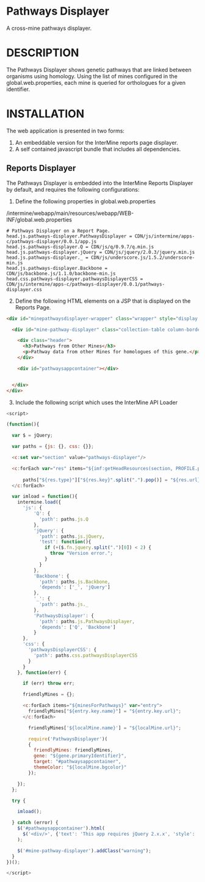 Pathways Displayer
====

A cross-mine pathways displayer.

DESCRIPTION
===========

The Pathways Displayer shows genetic pathways that are linked between organisms using homology. Using the list of mines configured in the global.web.properties, each mine is queried for orthologues for a given identifier. 

INSTALLATION
===========

The web application is presented in two forms: 

1) An embeddable version for the InterMine reports page displayer.
2) A self contained javascript bundle that includes all dependencies.



Reports Displayer 
--------------

The Pathways Displayer is embedded into the InterMine Reports Displayer by default, and requires the following configurations:

1) Define the following properties in global.web.properties 

/intermine/webapp/main/resources/webapp/WEB-INF/global.web.properties

```properties
# Pathways Displayer on a Report Page.
head.js.pathways-displayer.PathwaysDisplayer = CDN/js/intermine/apps-c/pathways-displayer/0.0.1/app.js
head.js.pathways-displayer.Q = CDN/js/q/0.9.7/q.min.js
head.js.pathways-displayer.jQuery = CDN/js/jquery/2.0.3/jquery.min.js
head.js.pathways-displayer._ = CDN/js/underscore.js/1.5.2/underscore-min.js
head.js.pathways-displayer.Backbone = CDN/js/backbone.js/1.1.0/backbone-min.js
head.css.pathways-displayer.pathwaysDisplayerCSS = CDN/js/intermine/apps-c/pathways-displayer/0.0.1/pathways-displayer.css
```

2) Define the following HTML elements on a JSP that is displayed on the Reports Page.

```html
<div id="minepathwaysdisplayer-wrapper" class="wrapper" style="display: block;">

  <div id="mine-pathway-displayer" class="collection-table column-border">

    <div class="header">
      <h3>Pathways from Other Mines</h3>
      <p>Pathway data from other Mines for homologues of this gene.</p>
    </div>

    <div id="pathwaysappcontainer"></div>


  </div>
</div>
```

3) Include the following script which uses the InterMine API Loader

```js
<script>

(function(){

  var $ = jQuery;

  var paths = {js: {}, css: {}};

  <c:set var="section" value="pathways-displayer"/>

  <c:forEach var="res" items="${imf:getHeadResources(section, PROFILE.preferences)}">
    
      paths["${res.type}"]["${res.key}".split(".").pop()] = "${res.url}";
  </c:forEach>

  var imload = function(){
    intermine.load({
      'js': {
          'Q': {
            'path': paths.js.Q
          },
          'jQuery': {
            'path': paths.js.jQuery,
            'test': function(){
              if (+($.fn.jquery.split(".")[0]) < 2) {
                throw "Version error.";
              }
            }
          },
          'Backbone': {
            'path': paths.js.Backbone,
            'depends': ['_', 'jQuery']
          },
          '_': {
            'path': paths.js._
          },
          'PathwaysDisplayer': {
            'path': paths.js.PathwaysDisplayer,
            'depends': ['Q', 'Backbone']
          }
      },
      'css': {
        'pathwaysDisplayerCSS': {
          'path': paths.css.pathwaysDisplayerCSS
        }
      }
    }, function(err) {

      if (err) throw err;

      friendlyMines = {};

      <c:forEach items="${minesForPathways}" var="entry">
        friendlyMines["${entry.key.name}"] = "${entry.key.url}";
      </c:forEach>

        friendlyMines['${localMine.name}'] = "${localMine.url}";

        require('PathwaysDisplayer')(
        {
          friendlyMines: friendlyMines,                        
          gene: "${gene.primaryIdentifier}",
          target: "#pathwaysappcontainer",
          themeColor: "${localMine.bgcolor}"
        });

    });
  };

  try {

    imload();

  } catch (error) {
    $('#pathwaysappcontainer').html(
      $('<div/>', {'text': 'This app requires jQuery 2.x.x', 'style': 'padding-left: 14px; font-weight: bold'})
    );

    $('#mine-pathway-displayer').addClass("warning");
  }
})();

</script>
```


